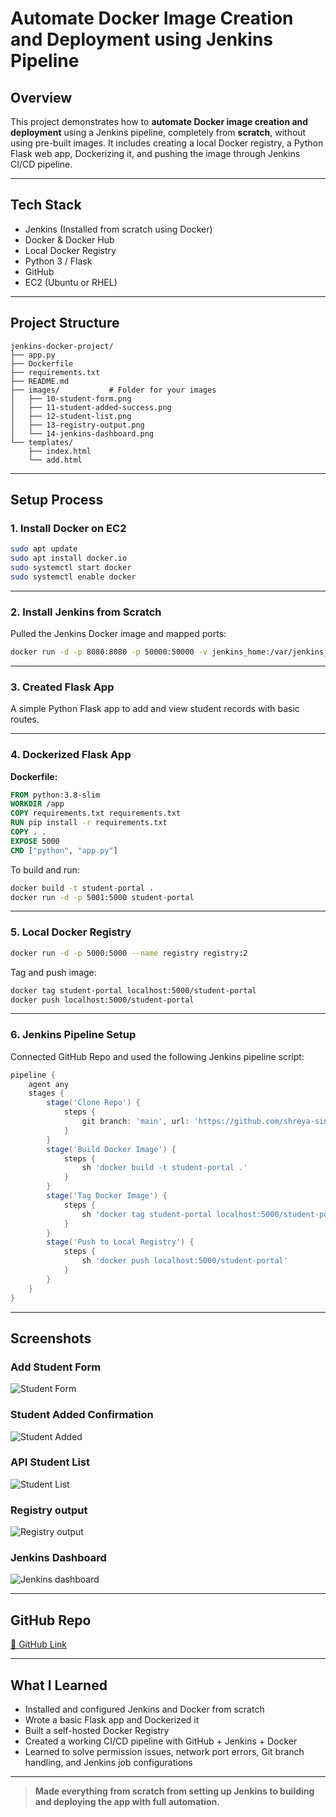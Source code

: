 
#  Automate Docker Image Creation and Deployment using Jenkins Pipeline

##  Overview
This project demonstrates how to **automate Docker image creation and deployment** using a Jenkins pipeline, completely from **scratch**, without using pre-built images. It includes creating a local Docker registry, a Python Flask web app, Dockerizing it, and pushing the image through Jenkins CI/CD pipeline.

---

##  Tech Stack
- Jenkins (Installed from scratch using Docker)
- Docker & Docker Hub
- Local Docker Registry
- Python 3 / Flask
- GitHub
- EC2 (Ubuntu or RHEL)

---

##  Project Structure

```
jenkins-docker-project/
├── app.py
├── Dockerfile
├── requirements.txt
├── README.md
├── images/           # Folder for your images
│   ├── 10-student-form.png
│   ├── 11-student-added-success.png
│   ├── 12-student-list.png
│   ├── 13-registry-output.png
│   └── 14-jenkins-dashboard.png
└── templates/
    ├── index.html
    └── add.html

```

---

##  Setup Process

### 1.  Install Docker on EC2
```bash
sudo apt update
sudo apt install docker.io
sudo systemctl start docker
sudo systemctl enable docker
```

---

### 2.  Install Jenkins from Scratch
Pulled the Jenkins Docker image and mapped ports:
```bash
docker run -d -p 8080:8080 -p 50000:50000 -v jenkins_home:/var/jenkins_home jenkins/jenkins
```

---

### 3.  Created Flask App

A simple Python Flask app to add and view student records with basic routes.

---

### 4.  Dockerized Flask App

**Dockerfile:**
```Dockerfile
FROM python:3.8-slim
WORKDIR /app
COPY requirements.txt requirements.txt
RUN pip install -r requirements.txt
COPY . .
EXPOSE 5000
CMD ["python", "app.py"]
```

To build and run:
```bash
docker build -t student-portal .
docker run -d -p 5001:5000 student-portal
```

---

### 5.  Local Docker Registry
```bash
docker run -d -p 5000:5000 --name registry registry:2
```

Tag and push image:
```bash
docker tag student-portal localhost:5000/student-portal
docker push localhost:5000/student-portal
```

---

### 6.  Jenkins Pipeline Setup

Connected GitHub Repo and used the following Jenkins pipeline script:

```groovy
pipeline {
    agent any
    stages {
        stage('Clone Repo') {
            steps {
                git branch: 'main', url: 'https://github.com/shreya-singh27/Docker-pipeline-automation.git'
            }
        }
        stage('Build Docker Image') {
            steps {
                sh 'docker build -t student-portal .'
            }
        }
        stage('Tag Docker Image') {
            steps {
                sh 'docker tag student-portal localhost:5000/student-portal'
            }
        }
        stage('Push to Local Registry') {
            steps {
                sh 'docker push localhost:5000/student-portal'
            }
        }
    }
}
```

---

##  Screenshots

### Add Student Form
![Student Form](images/10-student-form.png)

### Student Added Confirmation
![Student Added](images/11-student-added-success.png)

### API Student List
![Student List](images/12-student-list.png)

### Registry output
![Registry output](images/13-registry-output.png)

### Jenkins Dashboard
![Jenkins dashboard](images/14-jenkins-dashboard.png)

---

##  GitHub Repo
[🔗 GitHub Link](https://github.com/shreya-singh27/flask-docker-app)

---

##  What I Learned

- Installed and configured Jenkins and Docker from scratch
- Wrote a basic Flask app and Dockerized it
- Built a self-hosted Docker Registry
- Created a working CI/CD pipeline with GitHub + Jenkins + Docker
- Learned to solve permission issues, network port errors, Git branch handling, and Jenkins job configurations

---

> **Made everything from scratch from setting up Jenkins to building and deploying the app with full automation.** 
